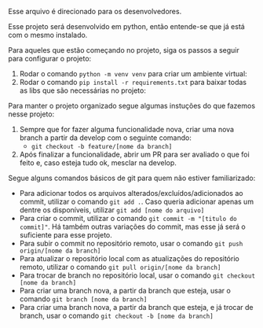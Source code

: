 Esse arquivo é direcionado para os desenvolvedores.

Esse projeto será desenvolvido em python, então entende-se que já está com o mesmo instalado.

Para aqueles que estão começando no projeto, siga os passos a seguir para configurar o projeto:
1. Rodar o comando `python -m venv venv` para criar um ambiente virtual:
2. Rodar o comando `pip install -r requirements.txt` para baixar todas as libs que são necessárias no projeto:
    

Para manter o projeto organizado segue algumas instuções do que fazemos nesse projeto:
1. Sempre que for fazer alguma funcionalidade nova, criar uma nova branch a partir da develop com o seguinte comando:
    - `git checkout -b feature/[nome da branch]`
2. Após finalizar a funcionalidade, abrir um PR para ser avaliado o que foi feito e, caso esteja tudo ok, mesclar na develop.
    
Segue alguns comandos básicos de git para quem não estiver familiarizado:
- Para adicionar todos os arquivos alterados/excluídos/adicionados ao commit, utilizar o comando `git add .`. Caso queria adicionar apenas um dentre os disponíveis, utilizar `git add [nome do arquivo]`
- Para criar o commit, utilizar o comando `git commit -m "[titulo do commit]"`. Há também outras variações do commit, mas esse já será o suficiente para esse projeto.
- Para subir o commit no repositório remoto, usar o comando `git push origin/[nome da branch]`
- Para atualizar o repositório local com as atualizações do repositório remoto, utilizar o comando `git pull origin/[nome da branch]`
- Para trocar de branch no repositório local, usar o comando `git checkout [nome da branch]`
- Para criar uma branch nova, a partir da branch que esteja, usar o comando `git branch [nome da branch]`
- Para criar uma branch nova, a partir da branch que esteja, e já trocar de branch, usar o comando `git checkout -b [nome da branch]`
    
